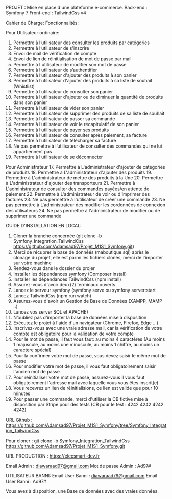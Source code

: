 
PROJET : Mise en place d'une plateforme e-commerce.
Back-end : Symfony 7
Front-end : TailwindCss v4

Cahier de Charge:
Fonctionnalités:

Pour Utilisateur ordinaire:
  1. Permettre à l’utilisateur  des consulter les produits par catégories
  2. Permettre à l’utilisateur  de s'inscrire
  3. Envoi de mail de vérification de compte
  4. Envoi de lien de réinitialisation de mot de passe par mail
  5. Permettre à l'utilisateur de modifier son mot de passe
  6. Permettre à l’utilisateur  de s’authentifier
  7. Permettre à l’utilisateur  d'ajouter des produits à son panier
  8. Permettre à l’utilisateur  d'ajouter des produits à sa liste de souhait (Whistlist)
  9. Permettre à l’utilisateur  de consulter son panier
  10. Permettre à l’utilisateur  d'ajouter ou de diminuer la quantité de produits dans son panier
  11. Permettre à l’utilisateur  de vider son panier
  12. Permettre à l’utilisateur  de supprimer des produits de sa liste de souhait
  13. Permettre à l’utilisateur  de passer sa commande
  14. Permettre à l’utilisateur  de voir le récapitulatif de son panier
  15. Permettre à l’utilisateur  de payer ses produits
  16. Permettre à l’utilisateur  de consulter après paiement, sa facture
  17. Permettre à l’utilisateur  de télécharger sa facture
  18.  Ne pas permettre à l’utilisateur  de consulter des commandes qui ne lui appartiennent pas
  19. Permettre à l’utilisateur  de se déconnecter
  
Pour Administrateur
  17. Permettre à L'administrateur d'ajouter de catégories de produits
  18. Permettre à L'administrateur d'ajouter des produits
  19. Permettre à L'administrateur de mettre des produits à la Une
  20. Permettre à L'administrateur d'ajouter des transporteurs
  21. Permettre à L'administrateur de consulter des commandes payées/en attente de paiement
  22. Permettre à L'administrateur de voir ou d'imprimer des factures
  23. Ne pas permettre à l'utilisateur de créer une commande
  23. Ne pas permettre à L'administrateur des modifier les cordonnées de connexion des utilisateurs
  24. Ne pas permettre à l'administrateur de modifier ou de supprimer une commande


GUIDE D'INSTALLATION EN LOCAL:
 1. Cloner la branche concernée (git clone -b Symfony_Integration_TailwindCss https://github.com/Adamsad97/Projet_M1S1_Symfony.git)
 2. Merci de récuprer la base de donnéés (maboutique.sql) après le clonage du projet, elle est parmi les fichiers clonés, merci de l'importer sur votre machine
3. Rendez-vous dans le dossier du projer
4. Installer les dépendances symfony (Composer install)
5. Installer les dépendances TailwindCss (npm install)
6. Assurez-vous d'avoir deux(2) terminaux ouverts
7. Lancez le serveur symfony (symfony serve ou symfony server:start
8. Lancez TailwindCss (npm run watch)
9. Assurez-vous d'avoir un Gestion de Base de Données (XAMPP, MAMP ..)
10. Lancez vos server SQL et APACHE)
11. N’oubliez pas d'importer la base de données mise à disposition
12. Exécutez le projet à l'aide d'un navigateur (Chrome, Firefox, Edge ...)
13. Inscrivez-vous avec une vraie adresse mail, car la vérification de votre compte est obligatoire pour la validation de votre compte
14. Pour le mot de passe, il faut vous faut: au moins 4 caractères (Au moins 1 majuscule, au moins une minuscule, au moins 1 chiffre, au moins un caractère spécial)
15. Pour la confirmer votre mot de passe, vous devez saisir le même mot de passe
16. Pour modifier votre mot de passe, il vous faut obligatoirement saisir l'ancien mot de passe
17. Pour réinitialiser votre mot de passe, assurez-vous il vous faut obligatoirement l'adresse mail avec laquelle vous vous êtes inscrit(e)
18. Vous recevrez un lien de réinitialisions, ce lien est valide que pour 10 minutes
19. Pour passer une commande, merci d'utiliser la CB fictive mise à disposition par Stripe pour des tests (CB pour le test : 4242 4242 4242 4242)

URL Github : https://github.com/Adamsad97/Projet_M1S1_Symfony/tree/Symfony_Integration_TailwindCss

Pour cloner : git clone -b Symfony_Integration_TailwindCss https://github.com/Adamsad97/Projet_M1S1_Symfony.git

URL PRODUCTION : https://elecsmart-dev.fr

Email Admin : diawaraad97@gmail.com
Mot de passe Admin : Ad97#

UTILISATEUR BANNI:
Email User Banni : diawaraad79@gmail.com
Email User Banni : Ad97#



Vous avez à disposition, une Base de données avec des vraies données.
